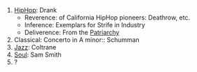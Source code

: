 1. [HipHop](https://www.youtube.com/watch?v=B5YNiCfWC3A): Drank
   - Reverence: of California HipHop pioneers: Deathrow, etc.
   - Inference: Exemplars for Strife in Industry
   - Deliverence: From the [Patriarchy](https://www.youtube.com/watch?v=Z-48u_uWMHY)
3. Classical: Concerto in A minor:: Schumman
4. [Jazz](https://www.youtube.com/watch?app=desktop&si=mgsYMN8HdCOcOXUN&v=62tIvfP9A2w&feature=youtu.be): Coltrane
5. [Soul](https://www.youtube.com/watch?v=L_BHC2l30pY): Sam Smith
6. ?
